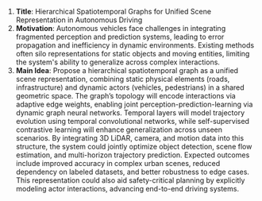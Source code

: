 1. **Title**: Hierarchical Spatiotemporal Graphs for Unified Scene Representation in Autonomous Driving  
2. **Motivation**: Autonomous vehicles face challenges in integrating fragmented perception and prediction systems, leading to error propagation and inefficiency in dynamic environments. Existing methods often silo representations for static objects and moving entities, limiting the system's ability to generalize across complex interactions.  
3. **Main Idea**: Propose a hierarchical spatiotemporal graph as a unified scene representation, combining static physical elements (roads, infrastructure) and dynamic actors (vehicles, pedestrians) in a shared geometric space. The graph’s topology will encode interactions via adaptive edge weights, enabling joint perception-prediction-learning via dynamic graph neural networks. Temporal layers will model trajectory evolution using temporal convolutional networks, while self-supervised contrastive learning will enhance generalization across unseen scenarios. By integrating 3D LiDAR, camera, and motion data into this structure, the system could jointly optimize object detection, scene flow estimation, and multi-horizon trajectory prediction. Expected outcomes include improved accuracy in complex urban scenes, reduced dependency on labeled datasets, and better robustness to edge cases. This representation could also aid safety-critical planning by explicitly modeling actor interactions, advancing end-to-end driving systems.